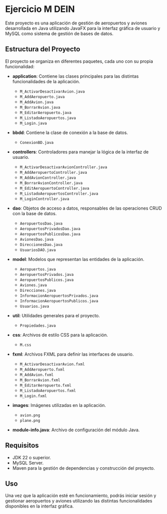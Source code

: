# Ejercicio M DEIN

Este proyecto es una aplicación de gestión de aeropuertos y aviones desarrollada en Java utilizando JavaFX para la interfaz gráfica de usuario y MySQL como sistema de gestión de bases de datos.

## Estructura del Proyecto

El proyecto se organiza en diferentes paquetes, cada uno con su propia funcionalidad:

- **application**: Contiene las clases principales para las distintas funcionalidades de la aplicación.
    - `M_ActivarDesactivarAvion.java`
    - `M_AddAeropuerto.java`
    - `M_AddAvion.java`
    - `M_BorrarAvion.java`
    - `M_EditarAeropuerto.java`
    - `M_ListadoAeropuertos.java`
    - `M_Login.java`

- **bbdd**: Contiene la clase de conexión a la base de datos.
    - `ConexionBD.java`

- **controllers**: Controladores para manejar la lógica de la interfaz de usuario.
    - `M_ActivarDesactivarAvionController.java`
    - `M_AddAeropuertoController.java`
    - `M_AddAvionController.java`
    - `M_BorrarAvionController.java`
    - `M_EditAeropuertoController.java`
    - `M_ListadoAeropuertosController.java`
    - `M_LoginController.java`

- **dao**: Objetos de acceso a datos, responsables de las operaciones CRUD con la base de datos.
    - `AeropuertosDao.java`
    - `AeropuertosPrivadosDao.java`
    - `AeropuertosPublicosDao.java`
    - `AvionesDao.java`
    - `DireccionesDao.java`
    - `UsuariosDAO.java`

- **model**: Modelos que representan las entidades de la aplicación.
    - `Aeropuertos.java`
    - `AeropuertosPrivados.java`
    - `AeropuertosPublicos.java`
    - `Aviones.java`
    - `Direcciones.java`
    - `InformacionAeropuertosPrivados.java`
    - `InformacionAeropuertosPublicos.java`
    - `Usuarios.java`

- **util**: Utilidades generales para el proyecto.
    - `Propiedades.java`

- **css**: Archivos de estilo CSS para la aplicación.
    - `M.css`

- **fxml**: Archivos FXML para definir las interfaces de usuario.
    - `M_ActivarDesactivarAvion.fxml`
    - `M_AddAeropuerto.fxml`
    - `M_AddAvion.fxml`
    - `M_BorrarAvion.fxml`
    - `M_EditarAeropuerto.fxml`
    - `M_ListadoAeropuertos.fxml`
    - `M_Login.fxml`

- **images**: Imágenes utilizadas en la aplicación.
    - `avion.png`
    - `plane.png`

- **module-info.java**: Archivo de configuración del módulo Java.

## Requisitos

- JDK 22 o superior.
- MySQL Server.
- Maven para la gestión de dependencias y construcción del proyecto.

## Uso

Una vez que la aplicación esté en funcionamiento, podrás iniciar sesión y gestionar aeropuertos y aviones utilizando las distintas funcionalidades disponibles en la interfaz gráfica.
